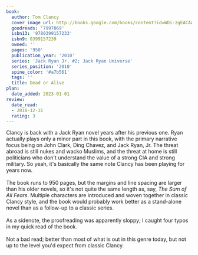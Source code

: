 ```yaml
---
book:
  author: Tom Clancy
  cover_image_url: http://books.google.com/books/content?id=WDi-zgEACAAJ&printsec=frontcover&img=1&zoom=1&source=gbs_api
  goodreads: '7997069'
  isbn13: '9780399157233'
  isbn9: 0399157239
  owned: ''
  pages: '950'
  publication_year: '2010'
  series: 'Jack Ryan Jr, #2; Jack Ryan Universe'
  series_position: '2010'
  spine_color: '#a7b561'
  tags: ''
  title: Dead or Alive
plan:
  date_added: 2023-01-01
review:
  date_read:
  - 2010-12-31
  rating: 3
---
```


Clancy is back with a Jack Ryan novel years after his previous one.  Ryan actually plays only a minor part in this book, with the primary narrative focus being on John Clark, Ding Chavez, and Jack Ryan, Jr.  The threat abroad is still nukes and wacko Muslims, and the threat at home is still politicians who don't understand the value of a strong CIA and strong military.  So yeah, it's basically the same note Clancy has been playing for years now.<br/><br/>The book runs to 950 pages, but the margins and line spacing are larger than his older novels, so it's not quite the same length as, say, <i>The Sum of All Fears</i>. Multiple characters are introduced and woven together in classic Clancy style, and the book would probably work better as a stand-alone novel than as a follow-up to a classic series.  <br/><br/>As a sidenote, the proofreading was apparently sloppy; I caught four typos in my quick read of the book. <br/><br/>Not a bad read; better than most of what is out in this genre today, but not up to the level you'd expect from classic Clancy.
